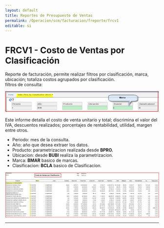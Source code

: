 ```yaml
---
layout: default
title: Reportes de Presupuesto de Ventas
permalink: /Operacion/scm/facturacion/freporte/frcv1
editable: si
---
```


# FRCV1 - Costo de Ventas por Clasificación

Reporte de facturación, permite realizar filtros por clasificación, marca, ubicación; totaliza costos agrupados por clasificación.  
filtros de consulta:  

![](frcv11.png)  

Este informe detalla el costo de venta unitario y total; discrimina el valor del IVA, descuentos realizados; porcentajes de rentabilidad, utilidad, margen entre otros.  

* Periodo: mes de la consulta.  
* Año: año que desea extraer los datos.  
* Producto: parametrizacion realizada desde **BPRO.**  
* Ubicacion: desde **BUBI** realiza la parametrizacion.
* Marca: **BMAR** basico de marcas.  
* Clasificacion: **BCLA** basico de Clasificacion.  


![](frcv12.png)


***********



